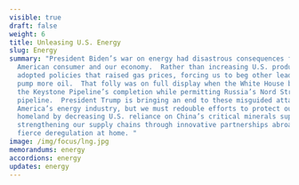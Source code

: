 ```yaml
---
visible: true
draft: false
weight: 6
title: Unleasing U.S. Energy
slug: Energy
summary: "President Biden’s war on energy had disastrous consequences for the
  American consumer and our economy.  Rather than increasing U.S. production, he
  adopted policies that raised gas prices, forcing us to beg other leaders to
  pump more oil.  That folly was on full display when the White House blocked
  the Keystone Pipeline’s completion while permitting Russia’s Nord Stream 2
  pipeline.  President Trump is bringing an end to these misguided attacks on
  America’s energy industry, but we must redouble efforts to protect our
  homeland by decreasing U.S. reliance on China’s critical minerals supply and
  strengthening our supply chains through innovative partnerships abroad and
  fierce deregulation at home. "
image: /img/focus/lng.jpg
memorandums: energy
accordions: energy
updates: energy
---
```

